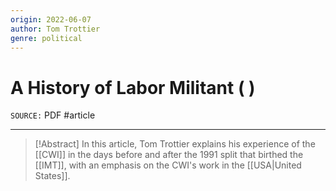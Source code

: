 ```yaml
---
origin: 2022-06-07
author: Tom Trottier
genre: political
---
```

# A History of Labor Militant (   )
`SOURCE:` PDF
#article 

---
> [!Abstract]
> In this article, Tom Trottier explains his experience of the [[CWI]] in the days before and after the 1991 split that birthed the [[IMT]], with an emphasis on the CWI's work in the [[USA|United States]]. 


